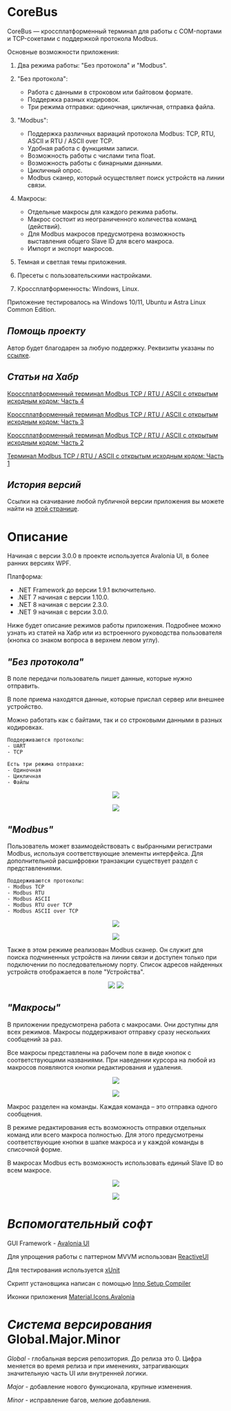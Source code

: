 # CoreBus
CoreBus — кроссплатформенный терминал для работы с COM-портами и TCP-сокетами с поддержкой протокола Modbus.

Основные возможности приложения:

1. Два режима работы: "Без протокола" и "Modbus".

2. "Без протокола":
   * Работа с данными в строковом или байтовом формате.
   * Поддержка разных кодировок.
   * Три режима отправки: одиночная, цикличная, отправка файла.

3. "Modbus":
   * Поддержка различных вариаций протокола Modbus: TCP, RTU, ASCII и RTU / ASCII over TCP.
   * Удобная работа с функциями записи.
   * Возможность работы с числами типа float.
   * Возможность работы с бинарными данными.
   * Цикличный опрос.
   * Modbus сканер, который осуществляет поиск устройств на линии связи.

5. Макросы:
   * Отдельные макросы для каждого режима работы.
   * Макрос состоит из неограниченного количества команд (действий).
   * Для Modbus макросов предусмотрена возможность выставления общего Slave ID для всего макроса.
   * Импорт и экспорт макросов.

6. Темная и светлая темы приложения.

7. Пресеты с пользовательскими настройками.

8. Кроссплатформенность: Windows, Linux.

Приложение тестировалось на Windows 10/11, Ubuntu и Astra Linux Common Edition.

## *Помощь проекту*
Автор будет благодарен за любую поддержку. Реквизиты указаны по [ссылке](https://andreyabdulkayumov.github.io/TerminalProgram_Website/donate.html).

## *Статьи на Хабр*

[Кроссплатформенный терминал Modbus TCP / RTU / ASCII с открытым исходным кодом: Часть 4](https://habr.com/ru/articles/895692/)

[Кроссплатформенный терминал Modbus TCP / RTU / ASCII с открытым исходным кодом: Часть 3](https://habr.com/ru/articles/871788/)

[Кроссплатформенный терминал Modbus TCP / RTU / ASCII с открытым исходным кодом: Часть 2](https://habr.com/ru/articles/854824/)

[Терминал Modbus TCP / RTU / ASCII с открытым исходным кодом: Часть 1](https://habr.com/ru/articles/795387/)

## *История версий*

Ссылки на скачивание любой публичной версии приложения вы можете найти на [этой странице](https://andreyabdulkayumov.github.io/TerminalProgram_Website/downloads.html).

# Описание
Начиная с версии 3.0.0 в проекте используется Avalonia UI, в более ранних версиях WPF.

Платформа:
- .NET Framework до версии 1.9.1 включительно.
- .NET 7 начиная с версии 1.10.0.
- .NET 8 начиная с версии 2.3.0.
- .NET 9 начиная с версии 3.0.0.

Ниже будет описание режимов работы приложения. Подробнее можно узнать из статей на Хабр или из встроенного руководства пользователя (кнопка со знаком вопроса в верхнем левом углу). 

## *"Без протокола"*
В поле передачи пользователь пишет данные, которые нужно отправить. 

В поле приема находятся данные, которые прислал сервер или внешнее устройство. 


Можно работать как с байтами, так и со строковыми данными в разных кодировках.


	Поддерживаются протоколы: 
	- UART
	- TCP

	Есть три режима отправки: 
	- Одиночная
	- Цикличная
	- Файлы

<p align="center">
  <img src="https://github.com/user-attachments/assets/c9ddfaa7-ddba-48db-8819-dcd7a2bcc9c7"/>
</p>

<p align="center">
  <img src="https://github.com/user-attachments/assets/d6cf386a-efe6-47ea-b405-32be7eddaec0"/>
</p>

## *"Modbus"*
Пользователь может взаимодействовать с выбранными регистрами Modbus, используя соответствующие элементы интерфейса. Для дополнительной расшифровки транзакции существует раздел с представлениями.

	Поддерживаются протоколы: 
	- Modbus TCP
	- Modbus RTU
 	- Modbus ASCII
  	- Modbus RTU over TCP
 	- Modbus ASCII over TCP

<p align="center">
  <img src="https://github.com/user-attachments/assets/654d4dbf-a9ec-4e22-9042-22d528e6cc77"/>
</p>

<p align="center">
  <img src="https://github.com/user-attachments/assets/0708033f-b14a-421e-a542-0f35e90a3c70"/>
</p>

Также в этом режиме реализован Modbus сканер. Он служит для поиска подчиненных устройств на линии связи и доступен только при подключении по последовательному порту.
Список адресов найденных устройств отображается в поле "Устройства".

<p align="center">
  <img src="https://github.com/user-attachments/assets/b31e536b-c224-4ed6-9505-799a8b209765"/>
  <img src="https://github.com/user-attachments/assets/db025621-c7ae-4fb2-a35c-f4297c359eed"/>
</p>

## *"Макросы"*

В приложении предусмотрена работа с макросами. Они доступны для всех режимов. Макросы поддерживают отправку сразу нескольких сообщений за раз. 


Все макросы представлены на рабочем поле в виде кнопок с соответствующими названиями. 
При наведении курсора на любой из макросов появляются кнопки редактирования и удаления.

<p align="center">
  <img src="https://github.com/user-attachments/assets/3c8e565a-d0cb-4d12-b240-11ac016c1abd"/>
</p>

<p align="center">
  <img src="https://github.com/user-attachments/assets/81fee370-8128-40c8-a306-0679d92f1b68"/>
</p>

Макрос разделен на команды. Каждая команда – это отправка одного сообщения.


В режиме редактирования есть возможность отправки отдельных команд или всего макроса полностью. 
Для этого предусмотрены соответствующие кнопки в шапке макроса и у каждой команды в списочной форме.


В макросах Modbus есть возможность использовать единый Slave ID во всем макросе.

<p align="center">
  <img src="https://github.com/user-attachments/assets/55327425-509c-45fc-b15e-aefa56a86972"/>
</p>

<p align="center">
  <img src="https://github.com/user-attachments/assets/aa69326d-b260-44d7-8617-58ef4b9c54c7"/>
</p>

# *Вспомогательный софт*
GUI Framework - [Avalonia UI](https://avaloniaui.net/)

Для упрощения работы с паттерном MVVM использован [ReactiveUI](https://www.reactiveui.net/)

Для тестирования используется [xUnit](https://xunit.net/)

Скрипт установщика написан с помощью [Inno Setup Compiler](https://jrsoftware.org/isdl.php)

Иконки приложения [Material.Icons.Avalonia](https://github.com/AvaloniaUtils/Material.Icons.Avalonia/)

# *Система версирования* Global.Major.Minor

*Global* - глобальная версия репозитория. До релиза это 0. Цифра меняется во время релиза и при именениях, затрагивающих значительную часть UI или внутренней логики.

*Major* - добавление нового функционала, крупные изменения.

*Minor* - исправление багов, мелкие добавления.
